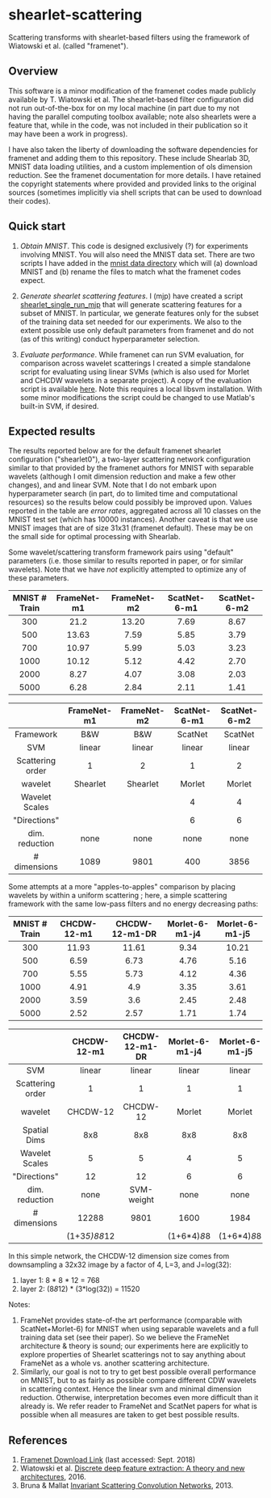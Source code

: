 # shearlet-scattering
Scattering transforms with shearlet-based filters using the framework of Wiatowski et al.  (called "framenet").


## Overview
This software is a minor modification of the framenet codes made publicly available by T. Wiatowski et al.  The shearlet-based filter configuration did not run out-of-the-box for on my local machine (in part due to my not having the parallel computing toolbox available; note also shearlets were a feature that, while in the code, was not included in their publication so it may have been a work in progress).  

I have also taken the liberty of downloading the software dependencies for framenet and adding them to this repository.  These include Shearlab 3D, MNIST data loading utilities, and a custom implemention of ols dimension reduction.  See the framenet documentation for more details.  I have retained the copyright statements where provided and provided links to the original sources (sometimes implicitly via shell scripts that can be used to download their codes).

## Quick start

1.  *Obtain MNIST*.  This code is designed exclusively (?) for experiments involving MNIST. You will also need the MNIST data set.  There are two scripts I have added in  the [mnist data directory](./src/framenet/MNIST_dataset) which will (a) download MNIST and (b) rename the files to match what the framenet codes expect.  

2.  *Generate shearlet scattering features*.  I (mjp) have created a script [shearlet_single_run_mjp](./src/framenet/shearlet_single_run_mjp.m) that will generate scattering features for a subset of MNIST.  In particular, we generate features only for the subset of the training data set needed for our experiments.  We also to the extent possible use only default parameters from framenet and do not (as of this writing) conduct hyperparameter selection.

3.  *Evaluate performance*.  While framenet can run SVM evaluation, for comparison across wavelet scatterings I created a simple standalone script for evaluating using linear SVMs (which is also used for Morlet and CHCDW wavelets in a separate project).  A copy of the evaluation script is available [here](./src/evaluation/classify_main.m).  Note this requires a local libsvm installation.  With some minor modifications the script could be changed to use Matlab's built-in SVM, if desired.

## Expected results

The results reported below are for the default framenet shearlet configuration ("shearlet0"), a two-layer scattering network configuration similar to that provided by the framenet authors for MNIST with separable wavelets (although I omit dimension reduction and make a few other changes), and and linear SVM.  Note that I do not embark upon hyperparameter search (in part, do to limited time and computational resources) so the results below could possibly be improved upon.  Values reported in the table are *error rates*, aggregated across all 10 classes on the MNIST test set (which has 10000 instances).
Another caveat is that we use MNIST images that are of size 31x31 (framenet default).  These may be on the small side for optimal processing with Shearlab.

Some wavelet/scattering transform framework pairs using "default" parameters (i.e. those similar to results reported in paper, or for similar wavelets).  Note that we have *not* explicitly attempted to optimize any of these parameters.


| MNIST # Train | FrameNet-m1 | FrameNet-m2 | ScatNet-6-m1 | ScatNet-6-m2 |
|      :---:    |   :---:     |    :---:    |  :---:       |  :---:       |
|    300        |   21.2      |   13.20     |  7.69        | 8.67         |
|    500        |   13.63     |  7.59       |  5.85        | 3.79         |
|    700        |   10.97     |   5.99      |  5.03        | 3.23         |
|    1000       |   10.12     |  5.12       |  4.42        | 2.70         |
|    2000       |   8.27      |  4.07       |  3.08        | 2.03         |
|    5000       |   6.28      |  2.84       |  2.11        | 1.41         |


|                     | FrameNet-m1 | FrameNet-m2 |  ScatNet-6-m1 | ScatNet-6-m2 |
|  :---:              | :---:       |     :---:   |   :---:       | :---:        |
| Framework           | B&W         | B&W         |   ScatNet     | ScatNet      |
| SVM                 | linear      | linear      |   linear      | linear       |
| Scattering order    | 1           |   2         |  1            | 2            |
| wavelet             | Shearlet    | Shearlet    |   Morlet      | Morlet       |
| Wavelet Scales      |             |             |   4           |  4           | 
| "Directions"        |             |             |   6           |  6           |
| dim. reduction      | none        | none        |  none         | none         |
|  # dimensions       | 1089        | 9801        |   400         | 3856         |


Some attempts at a more "apples-to-apples" comparison by placing wavelets by within a uniform scattering ; here, a simple scattering framework with the same low-pass filters and no energy decreasing paths:

| MNIST # Train | CHCDW-12-m1  | CHCDW-12-m1-DR   |  Morlet-6-m1-j4 | Morlet-6-m1-j5 |
|      :---:    |   :---:      | :---:            |  :---:       | :---:             |
|    300        |    11.93     | 11.61            |  9.34        | 10.21             |
|    500        |   6.59       | 6.73             |  4.76        | 5.16              |
|    700        |    5.55      |  5.73            |  4.12        | 4.36              |
|    1000       |     4.91     |   4.9            |  3.35        | 3.61              |
|    2000       |     3.59     |   3.6            |  2.45        | 2.48              |
|    5000       |     2.52     |   2.57           |  1.71        | 1.74              |

|                     | CHCDW-12-m1    | CHCDW-12-m1-DR | Morlet-6-m1-j4 | Morlet-6-m1-j5 |
|  :---:              | :---:          |  :---:         | :---:          |  :---:         |
| SVM                 | linear         | linear         | linear         | linear         |
| Scattering order    |  1             | 1              |  1             | 1              |
| wavelet             | CHCDW-12       | CHCDW-12       |  Morlet        | Morlet         |
| Spatial Dims        | 8x8            |  8x8           |  8x8           |  8x8           |
| Wavelet Scales      |  5             |  5             |  4             |  5             |
| "Directions"        | 12             |  12            |  6             |  6             |
| dim. reduction      | none           | SVM-weight     | none           |  none          |
|  # dimensions       | 12288          |  9801          |  1600          |  1984          |
|                     | (1+3*5)*8*8*12 |                | (1+6*4)*8*8    | (1+6*4)*8*8    |

In this simple network, the CHCDW-12 dimension size comes from downsampling a 32x32 image by a factor of 4, L=3, and J=log(32):
1. layer 1: 8 * 8 * 12 = 768
2. layer 2: (8*8*12) * (3*log(32)) = 11520

Notes:
1. FrameNet provides state-of-the art performance (comparable with ScatNet+Morlet-6) for MNIST when using separable wavelets and a full training data set (see their paper).  So we believe the FrameNet architecture & theory is sound; our experiments here are explicitly to explore properties of Shearlet scatterings not to say anything about FrameNet as a whole vs. another scattering architecture.
2.  Similarly, our goal is not to try to get best possible overall performance on MNIST, but to as fairly as possible compare different CDW wavelets in scattering context.  Hence the linear svm and minimal dimension reduction.  Otherwise, interpretation becomes even more difficult than it already is.  We refer reader to FrameNet and ScatNet papers for what is possible when all measures are taken to get best possible results.

## References

1.  [Framenet Download Link](https://www.nari.ee.ethz.ch/commth/research/downloads/dl_feat_extract.html) (last accessed: Sept. 2018)
2.  Wiatowski et al. [Discrete deep feature extraction: A theory and new architectures](https://www.nari.ee.ethz.ch/commth/pubs/p/ICML2016), 2016.
3.  Bruna & Mallat [Invariant Scattering Convolution Networks](https://www.di.ens.fr/~mallat/papiers/Bruna-Mallat-Pami-Scat.pdf), 2013.
